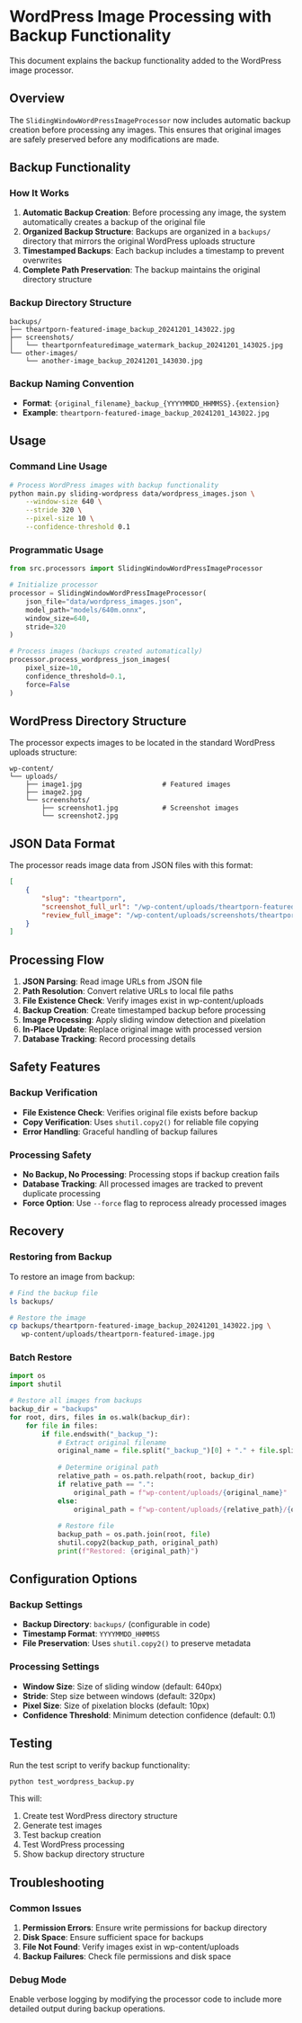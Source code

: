 # WordPress Image Processing with Backup Functionality

This document explains the backup functionality added to the WordPress image processor.

## Overview

The `SlidingWindowWordPressImageProcessor` now includes automatic backup creation before processing any images. This ensures that original images are safely preserved before any modifications are made.

## Backup Functionality

### How It Works

1. **Automatic Backup Creation**: Before processing any image, the system automatically creates a backup of the original file
2. **Organized Backup Structure**: Backups are organized in a `backups/` directory that mirrors the original WordPress uploads structure
3. **Timestamped Backups**: Each backup includes a timestamp to prevent overwrites
4. **Complete Path Preservation**: The backup maintains the original directory structure

### Backup Directory Structure

```
backups/
├── theartporn-featured-image_backup_20241201_143022.jpg
├── screenshots/
│   └── theartpornfeaturedimage_watermark_backup_20241201_143025.jpg
└── other-images/
    └── another-image_backup_20241201_143030.jpg
```

### Backup Naming Convention

- **Format**: `{original_filename}_backup_{YYYYMMDD_HHMMSS}.{extension}`
- **Example**: `theartporn-featured-image_backup_20241201_143022.jpg`

## Usage

### Command Line Usage

```bash
# Process WordPress images with backup functionality
python main.py sliding-wordpress data/wordpress_images.json \
    --window-size 640 \
    --stride 320 \
    --pixel-size 10 \
    --confidence-threshold 0.1
```

### Programmatic Usage

```python
from src.processors import SlidingWindowWordPressImageProcessor

# Initialize processor
processor = SlidingWindowWordPressImageProcessor(
    json_file="data/wordpress_images.json",
    model_path="models/640m.onnx",
    window_size=640,
    stride=320
)

# Process images (backups created automatically)
processor.process_wordpress_json_images(
    pixel_size=10,
    confidence_threshold=0.1,
    force=False
)
```

## WordPress Directory Structure

The processor expects images to be located in the standard WordPress uploads structure:

```
wp-content/
└── uploads/
    ├── image1.jpg                    # Featured images
    ├── image2.jpg
    └── screenshots/
        ├── screenshot1.jpg           # Screenshot images
        └── screenshot2.jpg
```

## JSON Data Format

The processor reads image data from JSON files with this format:

```json
[
    {
        "slug": "theartporn",
        "screenshot_full_url": "/wp-content/uploads/theartporn-featured-image.jpg",
        "review_full_image": "/wp-content/uploads/screenshots/theartpornfeaturedimage_watermark.jpg"
    }
]
```

## Processing Flow

1. **JSON Parsing**: Read image URLs from JSON file
2. **Path Resolution**: Convert relative URLs to local file paths
3. **File Existence Check**: Verify images exist in wp-content/uploads
4. **Backup Creation**: Create timestamped backup before processing
5. **Image Processing**: Apply sliding window detection and pixelation
6. **In-Place Update**: Replace original image with processed version
7. **Database Tracking**: Record processing details

## Safety Features

### Backup Verification

- **File Existence Check**: Verifies original file exists before backup
- **Copy Verification**: Uses `shutil.copy2()` for reliable file copying
- **Error Handling**: Graceful handling of backup failures

### Processing Safety

- **No Backup, No Processing**: Processing stops if backup creation fails
- **Database Tracking**: All processed images are tracked to prevent duplicate processing
- **Force Option**: Use `--force` flag to reprocess already processed images

## Recovery

### Restoring from Backup

To restore an image from backup:

```bash
# Find the backup file
ls backups/

# Restore the image
cp backups/theartporn-featured-image_backup_20241201_143022.jpg \
   wp-content/uploads/theartporn-featured-image.jpg
```

### Batch Restore

```python
import os
import shutil

# Restore all images from backups
backup_dir = "backups"
for root, dirs, files in os.walk(backup_dir):
    for file in files:
        if file.endswith("_backup_"):
            # Extract original filename
            original_name = file.split("_backup_")[0] + "." + file.split(".")[-1]
            
            # Determine original path
            relative_path = os.path.relpath(root, backup_dir)
            if relative_path == ".":
                original_path = f"wp-content/uploads/{original_name}"
            else:
                original_path = f"wp-content/uploads/{relative_path}/{original_name}"
            
            # Restore file
            backup_path = os.path.join(root, file)
            shutil.copy2(backup_path, original_path)
            print(f"Restored: {original_path}")
```

## Configuration Options

### Backup Settings

- **Backup Directory**: `backups/` (configurable in code)
- **Timestamp Format**: `YYYYMMDD_HHMMSS`
- **File Preservation**: Uses `shutil.copy2()` to preserve metadata

### Processing Settings

- **Window Size**: Size of sliding window (default: 640px)
- **Stride**: Step size between windows (default: 320px)
- **Pixel Size**: Size of pixelation blocks (default: 10px)
- **Confidence Threshold**: Minimum detection confidence (default: 0.1)

## Testing

Run the test script to verify backup functionality:

```bash
python test_wordpress_backup.py
```

This will:
1. Create test WordPress directory structure
2. Generate test images
3. Test backup creation
4. Test WordPress processing
5. Show backup directory structure

## Troubleshooting

### Common Issues

1. **Permission Errors**: Ensure write permissions for backup directory
2. **Disk Space**: Ensure sufficient space for backups
3. **File Not Found**: Verify images exist in wp-content/uploads
4. **Backup Failures**: Check file permissions and disk space

### Debug Mode

Enable verbose logging by modifying the processor code to include more detailed output during backup operations. 